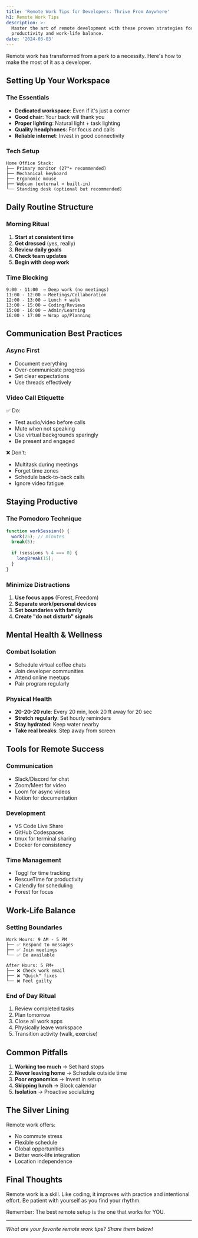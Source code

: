 ```yaml
---
title: 'Remote Work Tips for Developers: Thrive From Anywhere'
h1: Remote Work Tips
description: >-
  Master the art of remote development with these proven strategies for
  productivity and work-life balance.
date: '2024-03-03'
---
```

Remote work has transformed from a perk to a necessity. Here's how to make the most of it as a developer.
## Setting Up Your Workspace

### The Essentials

- **Dedicated workspace**: Even if it's just a corner
- **Good chair**: Your back will thank you
- **Proper lighting**: Natural light + task lighting
- **Quality headphones**: For focus and calls
- **Reliable internet**: Invest in good connectivity

### Tech Setup

```
Home Office Stack:
├── Primary monitor (27"+ recommended)
├── Mechanical keyboard
├── Ergonomic mouse
├── Webcam (external > built-in)
└── Standing desk (optional but recommended)
```

## Daily Routine Structure

### Morning Ritual

1. **Start at consistent time**
2. **Get dressed** (yes, really)
3. **Review daily goals**
4. **Check team updates**
5. **Begin with deep work**

### Time Blocking

```
9:00 - 11:00  → Deep work (no meetings)
11:00 - 12:00 → Meetings/Collaboration
12:00 - 13:00 → Lunch + walk
13:00 - 15:00 → Coding/Reviews
15:00 - 16:00 → Admin/Learning
16:00 - 17:00 → Wrap up/Planning
```

## Communication Best Practices

### Async First

- Document everything
- Over-communicate progress
- Set clear expectations
- Use threads effectively

### Video Call Etiquette

✅ Do:
- Test audio/video before calls
- Mute when not speaking
- Use virtual backgrounds sparingly
- Be present and engaged

❌ Don't:
- Multitask during meetings
- Forget time zones
- Schedule back-to-back calls
- Ignore video fatigue

## Staying Productive

### The Pomodoro Technique

```javascript
function workSession() {
  work(25); // minutes
  break(5);
  
  if (sessions % 4 === 0) {
    longBreak(15);
  }
}
```

### Minimize Distractions

1. **Use focus apps** (Forest, Freedom)
2. **Separate work/personal devices**
3. **Set boundaries with family**
4. **Create "do not disturb" signals**

## Mental Health & Wellness

### Combat Isolation

- Schedule virtual coffee chats
- Join developer communities
- Attend online meetups
- Pair program regularly

### Physical Health

- **20-20-20 rule**: Every 20 min, look 20 ft away for 20 sec
- **Stretch regularly**: Set hourly reminders
- **Stay hydrated**: Keep water nearby
- **Take real breaks**: Step away from screen

## Tools for Remote Success

### Communication
- Slack/Discord for chat
- Zoom/Meet for video
- Loom for async videos
- Notion for documentation

### Development
- VS Code Live Share
- GitHub Codespaces
- tmux for terminal sharing
- Docker for consistency

### Time Management
- Toggl for time tracking
- RescueTime for productivity
- Calendly for scheduling
- Forest for focus

## Work-Life Balance

### Setting Boundaries

```
Work Hours: 9 AM - 5 PM
├── ✅ Respond to messages
├── ✅ Join meetings
└── ✅ Be available

After Hours: 5 PM+
├── ❌ Check work email
├── ❌ "Quick" fixes
└── ❌ Feel guilty
```

### End of Day Ritual

1. Review completed tasks
2. Plan tomorrow
3. Close all work apps
4. Physically leave workspace
5. Transition activity (walk, exercise)

## Common Pitfalls

1. **Working too much** → Set hard stops
2. **Never leaving home** → Schedule outside time
3. **Poor ergonomics** → Invest in setup
4. **Skipping lunch** → Block calendar
5. **Isolation** → Proactive socializing

## The Silver Lining

Remote work offers:
- No commute stress
- Flexible schedule
- Global opportunities
- Better work-life integration
- Location independence

## Final Thoughts

Remote work is a skill. Like coding, it improves with practice and intentional effort. Be patient with yourself as you find your rhythm.

Remember: The best remote setup is the one that works for YOU.

---

*What are your favorite remote work tips? Share them below!*
